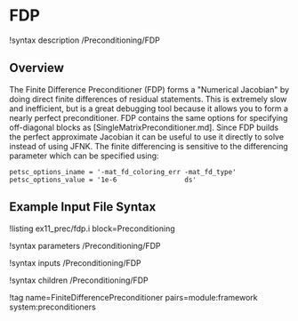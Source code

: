 # FDP

!syntax description /Preconditioning/FDP

## Overview

The Finite Difference Preconditioner (FDP) forms a "Numerical Jacobian" by doing direct finite differences of residual statements. This is extremely slow and inefficient, but is a great debugging tool because it allows you to form a nearly perfect preconditioner. FDP contains the same options for specifying off-diagonal blocks as [SingleMatrixPreconditioner.md]. Since FDP builds the perfect approximate Jacobian it can be useful to use it directly to solve instead of using JFNK. The finite differencing is sensitive to the differencing parameter which can be specified using:

```
petsc_options_iname = '-mat_fd_coloring_err -mat_fd_type'
petsc_options_value = '1e-6                 ds'
```

## Example Input File Syntax

!listing ex11_prec/fdp.i block=Preconditioning

!syntax parameters /Preconditioning/FDP

!syntax inputs /Preconditioning/FDP

!syntax children /Preconditioning/FDP

!tag name=FiniteDifferencePreconditioner pairs=module:framework system:preconditioners
